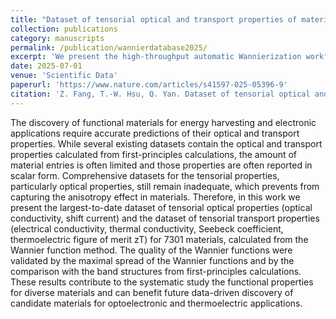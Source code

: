 ```yaml
---
title: "Dataset of tensorial optical and transport properties of materials from the Wannier function method"
collection: publications
category: manuscripts
permalink: /publication/wannierdatabase2025/
excerpt: 'We present the high-throughput automatic Wannierization workflow and the largest-to-date dataset of tensorial optical properties (optical conductivity, shift current) and tensorial transport properties (electrical conductivity, thermal conductivity, Seebeck coefficient, thermoelectric figure of merit zT) for 7301 materials. The results were validated by the maximum spread of the Wannier functions and the MAE of the band energy difference between DFT and Wannier methods (typically a few meV).'
date: 2025-07-01
venue: 'Scientific Data'
paperurl: 'https://www.nature.com/articles/s41597-025-05396-9'
citation: 'Z. Fang, T.-W. Hsu, Q. Yan. Dataset of tensorial optical and transport properties of materials from the Wannier function method. Sci Data, 2025, 12, 1092. https://doi.org/10.1038/s41597-025-05396-9'
---
```

The discovery of functional materials for energy harvesting and electronic applications require accurate predictions of their optical and transport properties. While several existing datasets contain the optical and transport properties calculated from first-principles calculations, the amount of material entries is often limited and those properties are often reported in scalar form. Comprehensive datasets for the tensorial properties, particularly optical properties, still remain inadequate, which prevents from capturing the anisotropy effect in materials. Therefore, in this work we present the largest-to-date dataset of tensorial optical properties (optical conductivity, shift current) and the dataset of tensorial transport properties (electrical conductivity, thermal conductivity, Seebeck coefficient, thermoelectric figure of merit zT) for 7301 materials, calculated from the Wannier function method. The quality of the Wannier functions were validated by the maximal spread of the Wannier functions and by the comparison with the band structures from first-principles calculations. These results contribute to the systematic study the functional properties for diverse materials and can benefit future data-driven discovery of candidate materials for optoelectronic and thermoelectric applications.
